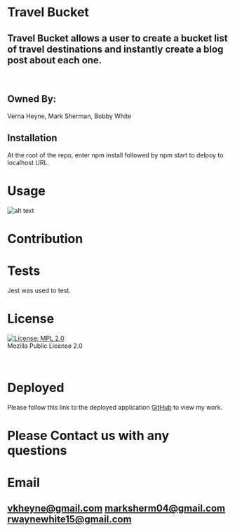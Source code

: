 # Travel Bucket

  ## Travel Bucket allows a user to create a bucket list of travel destinations and instantly create a blog post about each one.

  <br>
  
  ## Owned By:
  Verna Heyne, Mark Sherman, Bobby White

  ## Installation
  At the root of the repo, enter npm install followed by npm start to delpoy to localhost URL.

  # Usage
  ![alt text](assets/images/)
  
  # Contribution
  

  # Tests
  Jest was used to test.
  
  # License
  [![License: MPL 2.0](https://img.shields.io/badge/License-MPL%202.0-brightgreen.svg)](https://opensource.org/licenses/MPL-2.0)
  <br>
  Mozilla Public License 2.0
  
  <br>

  # Deployed
  Please follow this link to the deployed application [GitHub](https://github.com/marksherm04) to view my work.
  
  # Please Contact us with any questions
  
  # Email
  ## vkheyne@gmail.com marksherm04@gmail.com rwaynewhite15@gmail.com 
